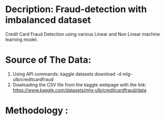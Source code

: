 # Decription: Fraud-detection with imbalanced dataset
Credit Card Fraud Detection using various Linear and Non Linear machine learning model.

# Source of The Data: 

1. Using API commands: kaggle datasets download -d mlg-ulb/creditcardfraud
2. Dowloading the CSV file from the kaggle webpage with the link: https://www.kaggle.com/datasets/mlg-ulb/creditcardfraud/data

# Methodology : 
